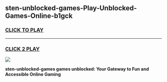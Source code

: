 
## sten-unblocked-games-Play-Unblocked-Games-Online-b1gck
<h3>
<a href="https://premium76.site?title=sten-unblocked-games&ref=25A">CLICK TO PLAY</a></h3>
<hr>

<h3>
<a href="https://premium76.site?title=sten-unblocked-games&ref=25A">CLICK 2 PLAY</a>
  
</h3>

<a href="https://premium76.site?title=sten-unblocked-games&ref=25A"><img src="https://clearcache.store/games.png"></a>


**sten-unblocked-games games unblocked: Your Gateway to Fun and Accessible Online Gaming**
